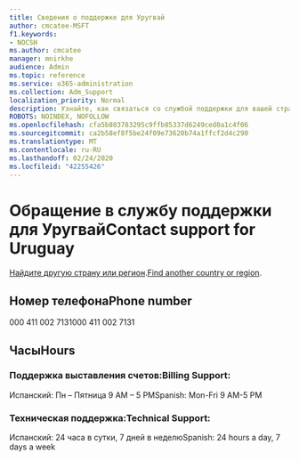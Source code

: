 ```yaml
---
title: Сведения о поддержке для Уругвай
author: cmcatee-MSFT
f1.keywords:
- NOCSH
ms.author: cmcatee
manager: mnirkhe
audience: Admin
ms.topic: reference
ms.service: o365-administration
ms.collection: Adm_Support
localization_priority: Normal
description: Узнайте, как связаться со службой поддержки для вашей страны или региона.
ROBOTS: NOINDEX, NOFOLLOW
ms.openlocfilehash: cfa5b803783295c9ffb85337d6249ced0a1c4f06
ms.sourcegitcommit: ca2b58ef8f5be24f09e73620b74a1ffcf2d4c290
ms.translationtype: MT
ms.contentlocale: ru-RU
ms.lasthandoff: 02/24/2020
ms.locfileid: "42255426"
---
```

# <a name="contact-support-for-uruguay"></a><span data-ttu-id="078f0-103">Обращение в службу поддержки для Уругвай</span><span class="sxs-lookup"><span data-stu-id="078f0-103">Contact support for Uruguay</span></span>

<span data-ttu-id="078f0-104">[Найдите другую страну или регион](../contact-support-for-business-products.md).</span><span class="sxs-lookup"><span data-stu-id="078f0-104">[Find another country or region](../contact-support-for-business-products.md).</span></span>

## <a name="phone-number"></a><span data-ttu-id="078f0-105">Номер телефона</span><span class="sxs-lookup"><span data-stu-id="078f0-105">Phone number</span></span>
<span data-ttu-id="078f0-106">000 411 002 7131</span><span class="sxs-lookup"><span data-stu-id="078f0-106">000 411 002 7131</span></span>

## <a name="hours"></a><span data-ttu-id="078f0-107">Часы</span><span class="sxs-lookup"><span data-stu-id="078f0-107">Hours</span></span>
### <a name="billing-support"></a><span data-ttu-id="078f0-108">Поддержка выставления счетов:</span><span class="sxs-lookup"><span data-stu-id="078f0-108">Billing Support:</span></span>

<span data-ttu-id="078f0-109">Испанский: Пн – Пятница 9 AM – 5 PM</span><span class="sxs-lookup"><span data-stu-id="078f0-109">Spanish: Mon-Fri 9 AM-5 PM</span></span>

### <a name="technical-support"></a><span data-ttu-id="078f0-110">Техническая поддержка:</span><span class="sxs-lookup"><span data-stu-id="078f0-110">Technical Support:</span></span>

<span data-ttu-id="078f0-111">Испанский: 24 часа в сутки, 7 дней в неделю</span><span class="sxs-lookup"><span data-stu-id="078f0-111">Spanish: 24 hours a day, 7 days a week</span></span>